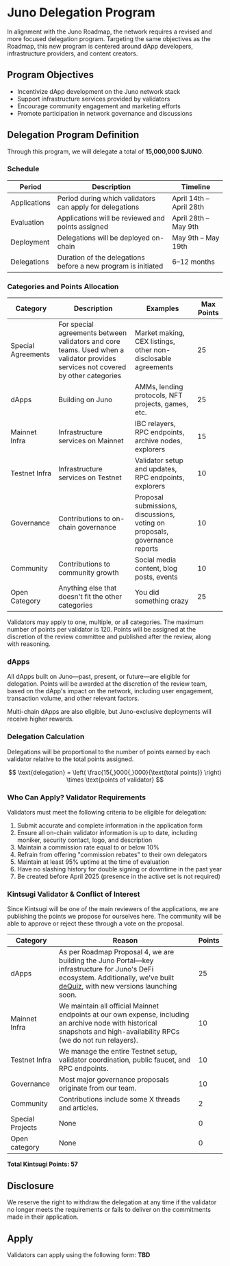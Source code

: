 # Juno Delegation Program

In alignment with the Juno Roadmap, the network requires a revised and more focused delegation program. Targeting the same objectives as the Roadmap, this new program is centered around dApp developers, infrastructure providers, and content creators.

## Program Objectives

- Incentivize dApp development on the Juno network stack
- Support infrastructure services provided by validators
- Encourage community engagement and marketing efforts
- Promote participation in network governance and discussions

## Delegation Program Definition

Through this program, we will delegate a total of **15,000,000 $JUNO**.

### Schedule

| Period       | Description                                                   | Timeline                |
| ------------ | ------------------------------------------------------------- | ----------------------- |
| Applications | Period during which validators can apply for delegations      | April 14th – April 28th |
| Evaluation   | Applications will be reviewed and points assigned             | April 28th – May 9th    |
| Deployment   | Delegations will be deployed on-chain                         | May 9th – May 19th      |
| Delegations  | Duration of the delegations before a new program is initiated | 6–12 months             |

### Categories and Points Allocation

| Category           | Description                                                                                                                       | Examples                                                                   | Max Points |
| ------------------ | --------------------------------------------------------------------------------------------------------------------------------- | -------------------------------------------------------------------------- | ---------- |
| Special Agreements | For special agreements between validators and core teams. Used when a validator provides services not covered by other categories | Market making, CEX listings, other non-disclosable agreements              | 25         |
| dApps              | Building on Juno                                                                                                                  | AMMs, lending protocols, NFT projects, games, etc.                         | 25         |
| Mainnet Infra      | Infrastructure services on Mainnet                                                                                                | IBC relayers, RPC endpoints, archive nodes, explorers                      | 15         |
| Testnet Infra      | Infrastructure services on Testnet                                                                                                | Validator setup and updates, RPC endpoints, explorers                      | 10         |
| Governance         | Contributions to on-chain governance                                                                                              | Proposal submissions, discussions, voting on proposals, governance reports | 10         |
| Community          | Contributions to community growth                                                                                                 | Social media content, blog posts, events                                   | 10         |
| Open Category      | Anything else that doesn't fit the other categories                                                                               | You did something crazy                                                    | 25         |

Validators may apply to one, multiple, or all categories. The maximum number of points per validator is 120. Points will be assigned at the discretion of the review committee and published after the review, along with reasoning.

### dApps

All dApps built on Juno—past, present, or future—are eligible for delegation. Points will be awarded at the discretion of the review team, based on the dApp's impact on the network, including user engagement, transaction volume, and other relevant factors.

Multi-chain dApps are also eligible, but Juno-exclusive deployments will receive higher rewards.

### Delegation Calculation

Delegations will be proportional to the number of points earned by each validator relative to the total points assigned.

$$
\text{delegation} = \left( \frac{15{,}000{,}000}{\text{total points}} \right) \times \text{points of validator}
$$

### Who Can Apply? Validator Requirements

Validators must meet the following criteria to be eligible for delegation:

1. Submit accurate and complete information in the application form
2. Ensure all on-chain validator information is up to date, including moniker, security contact, logo, and description
3. Maintain a commission rate equal to or below 10%
4. Refrain from offering "commission rebates" to their own delegators
5. Maintain at least 95% uptime at the time of evaluation
6. Have no slashing history for double signing or downtime in the past year
7. Be created before April 2025 (presence in the active set is not required)

### Kintsugi Validator & Conflict of Interest

Since Kintsugi will be one of the main reviewers of the applications, we are publishing the points we propose for ourselves here. The community will be able to approve or reject these through a vote on the proposal.

| Category         | Reason                                                                                                                                                                                              | Points |
| ---------------- | --------------------------------------------------------------------------------------------------------------------------------------------------------------------------------------------------- | ------ |
| dApps            | As per Roadmap Proposal 4, we are building the Juno Portal—key infrastructure for Juno's DeFi ecosystem. Additionally, we’ve built [deQuiz](https://dequiz.zone), with new versions launching soon. | 25     |
| Mainnet Infra    | We maintain all official Mainnet endpoints at our own expense, including an archive node with historical snapshots and high-availability RPCs (we do not run relayers).                             | 10     |
| Testnet Infra    | We manage the entire Testnet setup, validator coordination, public faucet, and RPC endpoints.                                                                                                       | 10     |
| Governance       | Most major governance proposals originate from our team.                                                                                                                                            | 10     |
| Community        | Contributions include some X threads and articles.                                                                                                                                                  | 2      |
| Special Projects | None                                                                                                                                                                                                | 0      |
| Open category    | None                                                                                                                                                                                                | 0      |

**Total Kintsugi Points: 57**

## Disclosure

We reserve the right to withdraw the delegation at any time if the validator no longer meets the requirements or fails to deliver on the commitments made in their application.

## Apply

Validators can apply using the following form: **TBD**
